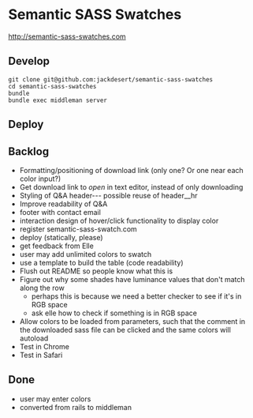 Semantic SASS Swatches
======================

http://semantic-sass-swatches.com


Develop
-----------

    git clone git@github.com:jackdesert/semantic-sass-swatches
    cd semantic-sass-swatches
    bundle
    bundle exec middleman server


Deploy
------




Backlog
-------

* Formatting/positioning of download link (only one? Or one near each color input?)
* Get download link to *open* in text editor, instead of only downloading
* Styling of Q&A header--- possible reuse of header__hr
* Improve readability of Q&A
* footer with contact email
* interaction design of hover/click functionality to display color
* register semantic-sass-swatch.com
* deploy (statically, please)
* get feedback from Elle
* user may add unlimited colors to swatch
* use a template to build the table (code readability)
* Flush out README so people know what this is
* Figure out why some shades have luminance values that don't match along the row
  - perhaps this is because we need a better checker to see if it's in RGB space
  - ask elle how to check if something is in RGB space
* Allow colors to be loaded from parameters, such that the comment
  in the downloaded sass file can be clicked and the same colors will autoload
* Test in Chrome
* Test in Safari

Done
----

* user may enter colors
* converted from rails to middleman

